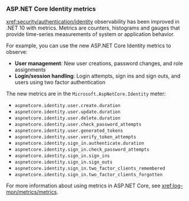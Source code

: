 ### ASP.NET Core Identity metrics

<xref:security/authentication/identity> observability has been improved in .NET 10 with metrics. Metrics are counters, histograms and gauges that provide time-series measurements of system or application behavior.

For example, you can use the new ASP.NET Core Identity metrics to observe:

* **User management**: New user creations, password changes, and role assignments
* **Login/session handling**: Login attempts, sign ins and sign outs, and users using two factor authentication

The new metrics are in the `Microsoft.AspNetCore.Identity` meter:

* `aspnetcore.identity.user.create.duration`
* `aspnetcore.identity.user.update.duration`
* `aspnetcore.identity.user.delete.duration`
* `aspnetcore.identity.user.check_password_attempts`
* `aspnetcore.identity.user.generated_tokens`
* `aspnetcore.identity.user.verify_token_attempts`
* `aspnetcore.identity.sign_in.authenticate.duration`
* `aspnetcore.identity.sign_in.check_password_attempts`
* `aspnetcore.identity.sign_in.sign_ins`
* `aspnetcore.identity.sign_in.sign_outs`
* `aspnetcore.identity.sign_in.two_factor_clients_remembered`
* `aspnetcore.identity.sign_in.two_factor_clients_forgotten`

For more information about using metrics in ASP.NET Core, see <xref:log-mon/metrics/metrics>.
